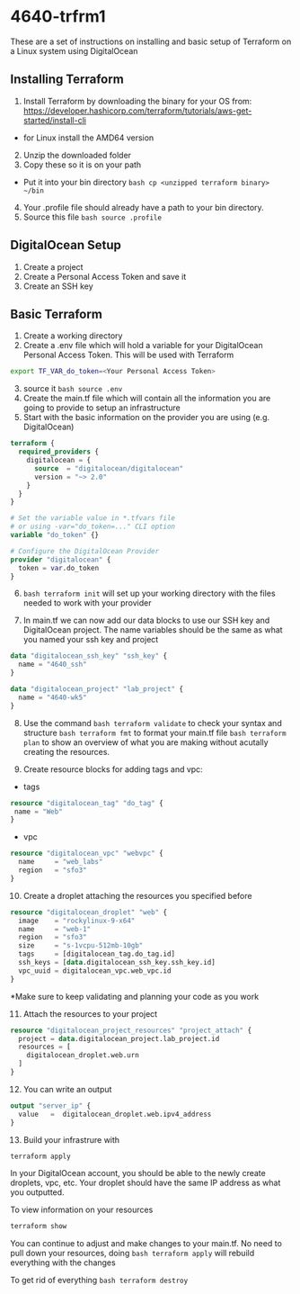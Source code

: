 # 4640-trfrm1
These are a set of instructions on installing and basic setup of Terraform on a Linux system using DigitalOcean

## Installing Terraform
1. Install Terraform by downloading the binary for your OS from: https://developer.hashicorp.com/terraform/tutorials/aws-get-started/install-cli
  - for Linux install the AMD64 version

2. Unzip the downloaded folder
3. Copy these so it is on your path
  - Put it into your bin directory ```bash cp <unzipped terraform binary> ~/bin```

4. Your .profile file should already have a path to your bin directory.
5. Source this file ```bash source .profile```


## DigitalOcean Setup
1. Create a project
2. Create a Personal Access Token and save it
3. Create an SSH key


## Basic Terraform
1. Create a working directory
2. Create a .env file which will hold a variable for your DigitalOcean Personal Access Token. This will be used with Terraform
```bash
export TF_VAR_do_token=<Your Personal Access Token>
```
3. source it ```bash source .env```
4. Create the main.tf file which will contain all the information you are going to provide to setup an infrastructure
5. Start with the basic information on the provider you are using (e.g. DigitalOcean)
```terraform
terraform {
  required_providers {
    digitalocean = {
      source  = "digitalocean/digitalocean"
      version = "~> 2.0"
    }
  }
}

# Set the variable value in *.tfvars file
# or using -var="do_token=..." CLI option
variable "do_token" {}

# Configure the DigitalOcean Provider
provider "digitalocean" {
  token = var.do_token
}
```
6. ```bash terraform init``` will set up your working directory with the files needed to work with your provider

7. In main.tf we can now add our data blocks to use our SSH key and DigitalOcean project. The name variables should be the same as what you named your ssh key and project
```terraform
data "digitalocean_ssh_key" "ssh_key" {
  name = "4640_ssh"
}

data "digitalocean_project" "lab_project" {
  name = "4640-wk5"
}
```
8. Use the command ```bash terraform validate``` to check your syntax and structure
```bash terraform fmt``` to format your main.tf file
```bash terraform plan``` to show an overview of what you are making without acutally creating the resources.

9. Create resource blocks for adding tags and vpc:
  - tags
 ```terraform
 resource "digitalocean_tag" "do_tag" {
  name = "Web"
}
```
  -  vpc
```terraform
resource "digitalocean_vpc" "webvpc" {
  name     = "web_labs"
  region   = "sfo3"
}
```

10. Create a droplet attaching the resources you specified before
```terraform
resource "digitalocean_droplet" "web" {
  image    = "rockylinux-9-x64"
  name     = "web-1"
  region   = "sfo3"
  size     = "s-1vcpu-512mb-10gb"
  tags     = [digitalocean_tag.do_tag.id]
  ssh_keys = [data.digitalocean_ssh_key.ssh_key.id]
  vpc_uuid = digitalocean_vpc.web_vpc.id
}
```

*Make sure to keep validating and planning your code as you work

11. Attach the resources to your project
```terraform
resource "digitalocean_project_resources" "project_attach" {
  project = data.digitalocean_project.lab_project.id
  resources = [
    digitalocean_droplet.web.urn
  ]
}
```

12. You can write an output
```terraform
output "server_ip" {
  value   =  digitalocean_droplet.web.ipv4_address
}
```

13. Build your infrastrure with
```bash
terraform apply
```

In your DigitalOcean account, you should be able to the newly create droplets, vpc, etc. Your droplet should have the same IP address as what you outputted.


To view information on your resources

```bash
terraform show
```

You can continue to adjust and make changes to your main.tf. No need to pull down your resources, doing ```bash terraform apply``` will rebuild everything with the changes 

To get rid of everything ```bash terraform destroy```
